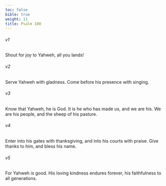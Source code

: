 ```yaml
---
toc: false
bible: true
weight: 11
title: Psalm 100
---
```




###### v1 
Shout for joy to Yahweh, all you lands! 

###### v2 
Serve Yahweh with gladness. Come before his presence with singing. 

###### v3 
Know that Yahweh, he is God. It is he who has made us, and we are his. We are his people, and the sheep of his pasture. 

###### v4 
Enter into his gates with thanksgiving, and into his courts with praise. Give thanks to him, and bless his name. 

###### v5 
For Yahweh is good. His loving kindness endures forever, his faithfulness to all generations.
